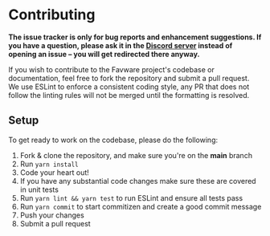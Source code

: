 # Contributing

**The issue tracker is only for bug reports and enhancement suggestions. If you have a question, please ask it in the [Discord server](https://join.favware.tech) instead of opening an issue – you will get redirected there anyway.**

If you wish to contribute to the Favware project's codebase or documentation, feel free to fork the repository and submit a
pull request. We use ESLint to enforce a consistent coding style, any PR that does not follow the linting rules will not be
merged until the formatting is resolved.

## Setup

To get ready to work on the codebase, please do the following:

1. Fork & clone the repository, and make sure you're on the **main** branch
2. Run `yarn install`
3. Code your heart out!
4. If you have any substantial code changes make sure these are covered in unit tests
5. Run `yarn lint && yarn test` to run ESLint and ensure all tests pass
6. Run `yarn commit` to start commitizen and create a good commit message
7. Push your changes
8. Submit a pull request
